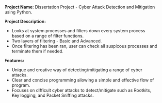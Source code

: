 **Project Name:** Dissertation Project - Cyber Attack Detection and Mitigation using Python.

**Project Description:**
- Looks at system processes and filters down every system process based on a range of filter functions.
- Two layers of filtering - Basic and Advanced.
- Once filtering has been ran, user can check all suspicous processes and terminate them if needed.

**Features:**
- Unique and creative way of detecting/mitigating a range of cyber attacks.
- Clear and concise programming allowing a simple and effective flow of program.
- Focuses on difficult cyber attacks to detect/mitigate such as Rootkits, Key logging, and Packet Sniffing attacks.


